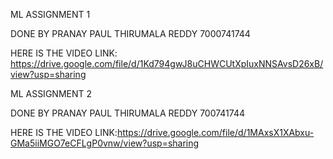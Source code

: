 ML ASSIGNMENT 1

DONE BY    PRANAY PAUL THIRUMALA REDDY
           7000741744


HERE IS THE VIDEO LINK: https://drive.google.com/file/d/1Kd794gwJ8uCHWCUtXpIuxNNSAvsD26xB/view?usp=sharing


ML ASSIGNMENT 2

DONE BY     PRANAY PAUL THIRUMALA REDDY
            700741744

 HERE IS THE VIDEO LINK:https://drive.google.com/file/d/1MAxsX1XAbxu-GMa5iiMGO7eCFLgP0vnw/view?usp=sharing           
